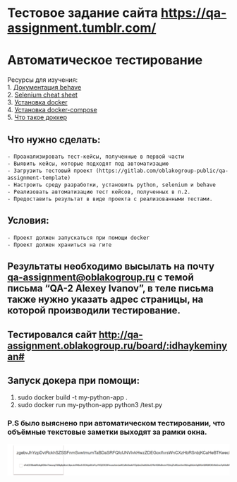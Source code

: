 # Тестовое задание сайта https://qa-assignment.tumblr.com/
# Автоматическое тестирование 
Ресурсы для изучения:  
    1. [Документация behave](https://behave.readthedocs.io/en/latest/)  
    2. [Selenium cheat sheet](http://allselenium.info/python-selenium-commands-cheat-sheet-frequently-used/)  
    3. [Установка docker](https://docs.docker.com/engine/install/ubuntu/)  
    4. [Установка docker-compose](https://docs.docker.com/compose/install/)  
    5. [Что такое доккер](https://proglib.io/p/docker/)  

## Что нужно сделать:

    - Проанализировать тест-кейсы, полученные в первой части
    - Выявить кейсы, которые подходят под автоматизацию
    - Загрузить тестовый проект (https://gitlab.com/oblakogroup-public/qa-assignment-template)
    - Настроить среду разработки, установить python, selenium и behave
    - Реализовать автоматизацию тест кейсов, полученных в п.2.
    - Предоставить результат в виде проекта с реализованными тестами.

## Условия:

    - Проект должен запускаться при помощи docker
    - Проект должен храниться на гите

## Результаты необходимо высылать на почту qa-assignment@oblakogroup.ru с темой письма “QA-2 Alexey Ivanov”,  в теле письма также нужно указать адрес страницы, на которой производили тестирование.


## Тестировался сайт http://qa-assignment.oblakogroup.ru/board/:idhaykeminyan#
## Запуск докера при помощи:
1. sudo docker build -t my-python-app .
2. sudo docker run my-python-app python3 /test.py


### P.S было выяснено при автоматическом тестировании, что объёмные текстовые заметки выходят за рамки окна.
![Image](https://github.com/haykeminyan/Python/blob/master/Test_Oblako_group/Proof.png)